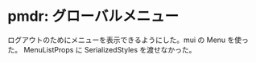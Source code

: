 # pmdr: グローバルメニュー

ログアウトのためにメニューを表示できるようにした。mui の Menu を使った。
MenuListProps に SerializedStyles を渡せなかった。
